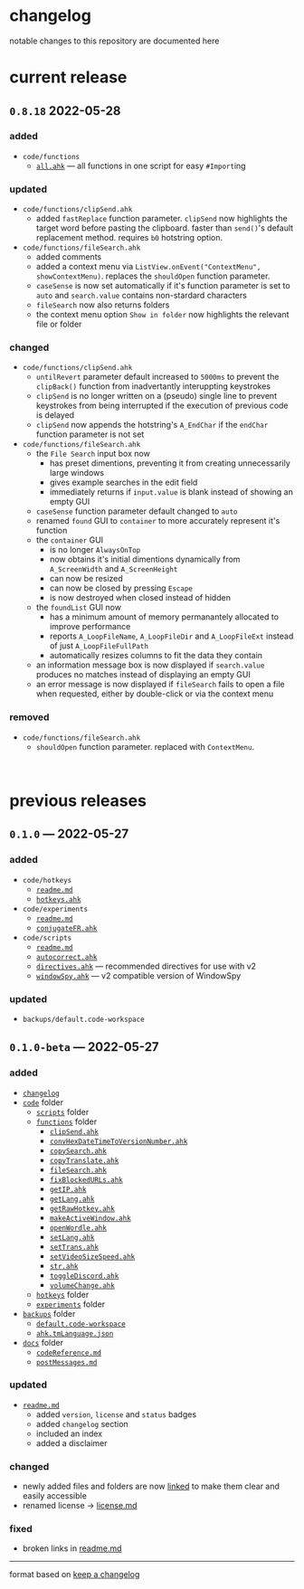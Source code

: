 # changelog
notable changes to this repository are documented here
<!--
# upcoming releases
<br>
-->

# current release
## `0.8.18` 2022-05-28
### added
- `code/functions`
	- [`all.ahk`](code/functions/all.ahk) — all functions in one script for easy `#Import`ing

### updated
- `code/functions/clipSend.ahk`
	- added `fastReplace` function parameter. `clipSend` now highlights the target word before pasting the clipboard. faster than `send()`'s default replacement method. requires `b0` hotstring option.
- `code/functions/fileSearch.ahk`
	- added comments
	- added a context menu via `ListView.onEvent("ContextMenu", showContextMenu)`. replaces the `shouldOpen` function parameter.
	- `caseSense` is now set automatically if it's function parameter is set to `auto` and `search.value` contains non-stardard characters
	- `fileSearch` now also returns folders
	- the context menu option `Show in folder` now highlights the relevant file or folder

### changed
- `code/functions/clipSend.ahk`
	- `untilRevert` parameter default increased to `5000ms` to prevent the `clipBack()` function from inadvertantly interuppting keystrokes
	- `clipSend` is no longer written on a (pseudo) single line to prevent keystrokes from being interrupted if the execution of previous code is delayed
	- `clipSend` now appends the hotstring's `A_EndChar` if the `endChar` function parameter is not set
- `code/functions/fileSearch.ahk`
	- the `File Search` input box now
		- has preset dimentions, preventing it from creating unnecessarily large windows
		- gives example searches in the edit field
		- immediately returns if `input.value` is blank instead of showing an empty GUI
	- `caseSense` function parameter default changed to `auto`
	- renamed `found` GUI to `container` to more accurately represent it's function
	- the `container` GUI
		- is no longer `AlwaysOnTop`
		- now obtains it's initial dimentions dynamically from `A_ScreenWidth` and `A_ScreenHeight` 
		- can now be resized
		- can now be closed by pressing `Escape`
		- is now destroyed when closed instead of hidden
	- the `foundList` GUI now
		- has a minimum amount of memory permanantely allocated to improve performance
		- reports `A_LoopFileName`, `A_LoopFileDir` and `A_LoopFileExt` instead of just `A_LoopFileFullPath`
		- automatically resizes columns to fit the data they contain
	- an information message box is now displayed if `search.value` produces no matches instead of displaying an empty GUI
	- an error message is now displayed if `fileSearch` fails to open a file when requested, either by double-click or via the context menu

### removed
- `code/functions/fileSearch.ahk`
	- `shouldOpen` function parameter. replaced with `ContextMenu`.

<br>

# previous releases
## `0.1.0` — 2022-05-27
### added
- `code/hotkeys`
	- [`readme.md`](code/hotkeys/README.md)
	- [`hotkeys.ahk`](code/hotkeys/hotkeys.ahk)
- `code/experiments`
	- [`readme.md`](code/experiments/README.md)
	- [`conjugateFR.ahk`](code/experiments/conjugateFR.ahk)
- `code/scripts`
	- [`readme.md`](code/scripts/README.md)
	- [`autocorrect.ahk`](code/scripts/autocorrect.ahk)
	- [`directives.ahk`](code/scripts/directives.ahk) — recommended directives for use with v2
	- [`windowSpy.ahk`](code/scripts/WindowSpy.ahk) — v2 compatible version of WindowSpy

### updated
- `backups/default.code-workspace`

## `0.1.0-beta` — 2022-05-27
### added
- [`changelog`](CHANGELOG.md)
- [`code`](code) folder
	- [`scripts`](code/scripts) folder
	- [`functions`](code/functions) folder
		- [`clipSend.ahk`](code/functions/clipSend.ahk)
		- [`convHexDateTimeToVersionNumber.ahk`](code/functions/convHexDateTimeToVersionNumber.ahk)
		- [`copySearch.ahk`](code/functions/copySearch.ahk)
		- [`copyTranslate.ahk`](code/functions/copyTranslate.ahk)
		- [`fileSearch.ahk`](code/functions/fileSearch.ahk)
		- [`fixBlockedURLs.ahk`](code/functions/fixBlockedURLs.ahk)
		- [`getIP.ahk`](code/functions/getIP.ahk)
		- [`getLang.ahk`](code/functions/getLang.ahk)
		- [`getRawHotkey.ahk`](code/functions/getRawHotkey.ahk)
		- [`makeActiveWindow.ahk`](code/functions/makeActiveWindow.ahk)
		- [`openWordle.ahk`](code/functions/openWordle.ahk)
		- [`setLang.ahk`](code/functions/setLang.ahk)
		- [`setTrans.ahk`](code/functions/setTrans.ahk)
		- [`setVideoSizeSpeed.ahk`](code/functions/setVideoSizeSpeed.ahk)
		- [`str.ahk`](code/functions/str.ahk)
		- [`toggleDiscord.ahk`](code/functions/toggleDiscord.ahk)
		- [`volumeChange.ahk`](code/functions/volumeChange.ahk)
	- [`hotkeys`](code/hotkeys) folder
	- [`experiments`](code/experiments) folder
- [`backups`](backups) folder
	- [`default.code-workspace`](backups/default.code-workspace)
	- [`ahk.tmLanguage.json`](backups/ahk.tmLanguage.json)
- [`docs`](docs) folder
	- [`codeReference.md`](docs/codeReference.md)
	- [`postMessages.md`](docs/postMessages.md)

### updated
- [`readme.md`](README.md)
	- added `version`, `license` and `status` badges
	- added `changelog` section
	- included an index
	- added a disclaimer 

### changed
- newly added files and folders are now [linked](#) to make them clear and easily accessible
- renamed license → [license.md](LICENSE.md)

### fixed
- broken links in [readme.md](README.md)

---
format based on [keep a changelog](https://keepachangelog.com/)

<!--
`### added` for new features
`### updated` for existing features that have new functionality
`### changed` for changes in existing functionality
`### deprecated` for soon-to-be removed features
`### removed` for now removed features
`### fixed` for any bug fixes
`### security` in case of vulnerabilities
-->
